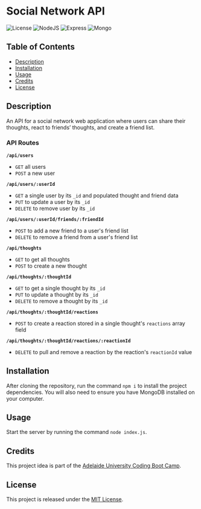 # Social Network API
![License](https://img.shields.io/badge/License-MIT-yellow.svg)
![NodeJS](https://img.shields.io/badge/node.js-6DA55F.svg?&logo=node.js&logoColor=white)
![Express](https://img.shields.io/badge/express-000000?&logo=express&logoColor=white)
![Mongo](https://img.shields.io/badge/mongoDB-47A248?&logo=MongoDB&logoColor=white)

## Table of Contents
- [Description](#description)
- [Installation](#installation)
- [Usage](#usage)
- [Credits](#credits)
- [License](#license)

## Description
An API for a social network web application where users can share their thoughts, react to friends’ thoughts, and create a friend list.

### API Routes

**`/api/users`**
* `GET` all users
* `POST` a new user

**`/api/users/:userId`**
* `GET` a single user by its `_id` and populated thought and friend data
* `PUT` to update a user by its `_id`
* `DELETE` to remove user by its `_id`

**`/api/users/:userId/friends/:friendId`**
* `POST` to add a new friend to a user's friend list
* `DELETE` to remove a friend from a user's friend list

**`/api/thoughts`**
* `GET` to get all thoughts
* `POST` to create a new thought

**`/api/thoughts/:thoughtId`**
* `GET` to get a single thought by its `_id`
* `PUT` to update a thought by its `_id`
* `DELETE` to remove a thought by its `_id`

**`/api/thoughts/:thoughtId/reactions`**
* `POST` to create a reaction stored in a single thought's `reactions` array field

**`/api/thoughts/:thoughtId/reactions/:reactionId`**
* `DELETE` to pull and remove a reaction by the reaction's `reactionId` value


## Installation
After cloning the repository, run the command `npm i` to install the project dependencies. You will also need to ensure you have MongoDB installed on your computer.

## Usage
Start the server by running the command `node index.js`.

## Credits
This project idea is part of the [Adelaide University Coding Boot Camp](https://bootcamps.adelaide.edu.au).

## License
This project is released under the [MIT License](LICENSE).